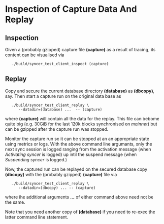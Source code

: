 Inspection of Capture Data And Replay
=====================================

Inspection
----------

Given a (probably gzipped) capture file **(capture)** as a result of
tracing, its content can be visualised via

       ./build/syncer_test_client_inspect (capture)

Replay
------

Copy and secure the current database directory **(database)** as **(dbcopy)**,
say. Then start a capture run on the original data base as

       ./build/syncer_test_client_replay \
          --datadir=(database) ...  -- (capture)

where **(capture)** will contain all the data for the replay. This file can
bebome quite big (e.g. 30GiB for the last 120k blocks synchronised on
*mainnet*) but can be gzipped after the capture run was stopped.

Monitor the capture run so it can be stopped at an an appropriate state using
metrics or logs. With the above command line argumants, only the next sync
session is logged ranging from the activation message (when *Activating syncer*
is logged) up intil the suspend message (when *Suspending syncer* is logged.)

Now, the captured run can be replayed on the secured database copy
**(dbcopy)** with the (probably gzipped) **(capture)** file via

       ./build/syncer_test_client_replay \
          --datadir=(dbcopy) ... -- (capture)

where ihe additional arguments **...** of either command above need not be
the same.

Note that you need another copy of **(database)** if you need to re-exec the
latter command line statement.
